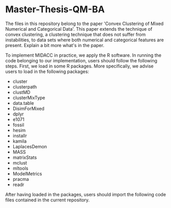 # Master-Thesis-QM-BA
The files in this repository belong to the paper 'Convex Clustering of Mixed Numerical and Categorical Data'. This paper extends the technique of convex clustering, a clustering technique that does not suffer from instabilities, to data sets where both numerical and categorical features are present. Explain a bit more what's in the paper.

To implement MIDACC in practice, we apply the R software. In running the code belonging to our implementation, users should follow the following steps. First, we load in some R packages. More specifically, we advise users to load in the following packages:
- cluster
- clusterpath
- clustMD
- clusterMixType
- data.table
- DisimForMixed
- dplyr
- e1071
- fossil
- hesim
- installr
- kamila
- LaplacesDemon
- MASS
- matrixStats
- mclust
- mltools
- ModelMetrics
- pracma
- readr

After having loaded in the packages, users should import the following code files contained in the current repository. 
